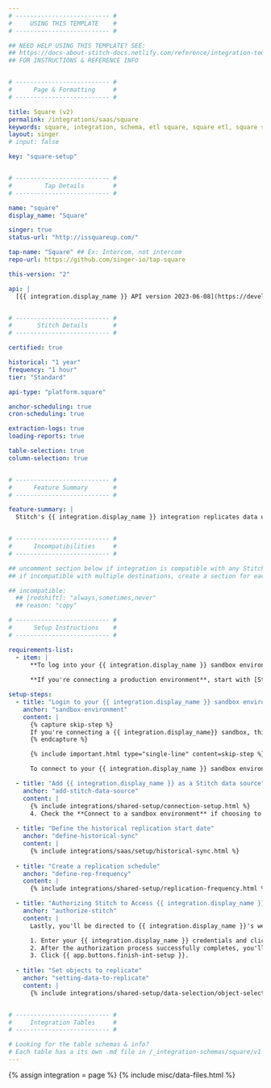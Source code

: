 ```yaml
---
# -------------------------- #
#     USING THIS TEMPLATE    #
# -------------------------- #

## NEED HELP USING THIS TEMPLATE? SEE:
## https://docs-about-stitch-docs.netlify.com/reference/integration-templates/saas/
## FOR INSTRUCTIONS & REFERENCE INFO


# -------------------------- #
#      Page & Formatting     #
# -------------------------- #

title: Square (v2)
permalink: /integrations/saas/square
keywords: square, integration, schema, etl square, square etl, square schema
layout: singer
# input: false

key: "square-setup"


# -------------------------- #
#         Tap Details        #
# -------------------------- #

name: "square"
display_name: "Square"

singer: true
status-url: "http://issquareup.com/"

tap-name: "Square" ## Ex: Intercom, not intercom
repo-url: https://github.com/singer-io/tap-square

this-version: "2"

api: |
  [{{ integration.display_name }} API version 2023-06-08](https://developer.squareup.com/reference/square){:target="new"}


# -------------------------- #
#       Stitch Details       #
# -------------------------- #

certified: true 

historical: "1 year"
frequency: "1 hour"
tier: "Standard"

api-type: "platform.square"

anchor-scheduling: true
cron-scheduling: true

extraction-logs: true
loading-reports: true

table-selection: true
column-selection: true


# -------------------------- #
#      Feature Summary       #
# -------------------------- #

feature-summary: |
  Stitch's {{ integration.display_name }} integration replicates data using the {{ integration.api | flatify | strip }}. Refer to the [Schema](#schema) section for a list of objects available for replication.


# -------------------------- #
#      Incompatibilities     #
# -------------------------- #

## uncomment section below if integration is compatible with any Stitch destinations
## if incompatible with multiple destinations, create a section for each destination

## incompatible:
  ## [redshift]: "always,sometimes,never"
  ## reason: "copy" 

# -------------------------- #
#      Setup Instructions    #
# -------------------------- #

requirements-list:
  - item: |
      **To log into your {{ integration.display_name }} sandbox environment, if you're connecting a sandbox.** To allow Stitch to successfully access the sandbox, you must be logged into it prior to setting up the {{ integration.display_name }} integration in Stitch. 
      
      **If you're connecting a production environment**, start with [Step 2](#add-stitch-data-source) of this guide.

setup-steps:
  - title: "Login to your {{ integration.display_name }} sandbox environment"
    anchor: "sandbox-environment"
    content: |
      {% capture skip-step %}
      If you're connecting a {{ integration.display_name}} sandbox, this step is required. Skip to [Step 2](#add-stitch-data-source) if you're connecting a production environment.
      {% endcapture %}

      {% include important.html type="single-line" content=skip-step %}

      To connect to your {{ integration.display_name }} sandbox environment, you'll need to login to your sandbox environment before completing the next step. This is required to grant Stitch authorization to access the sandbox environment. For more info, refer to the [{{ integration.display_name }} documentation](https://developer.squareup.com/docs/oauth-api/walkthrough#33-test-your-authorization-flow){:target="new"}.

  - title: "Add {{ integration.display_name }} as a Stitch data source"
    anchor: "add-stitch-data-source"
    content: |
      {% include integrations/shared-setup/connection-setup.html %}
      4. Check the **Connect to a sandbox environment** if choosing to connect to your {{ integration.display_name }} sandbox. **Note**: Make sure you completed [Step 1](#sandbox-environment) before continuing.
      
  - title: "Define the historical replication start date"
    anchor: "define-historical-sync"
    content: |
      {% include integrations/saas/setup/historical-sync.html %}
  
  - title: "Create a replication schedule"
    anchor: "define-rep-frequency"
    content: |
      {% include integrations/shared-setup/replication-frequency.html %}

  - title: "Authorizing Stitch to Access {{ integration.display_name }}"
    anchor: "authorize-stitch"
    content: |
      Lastly, you'll be directed to {{ integration.display_name }}'s website to complete the setup.

      1. Enter your {{ integration.display_name }} credentials and click **Login**.
      2. After the authorization process successfully completes, you'll be redirected back to Stitch.
      3. Click {{ app.buttons.finish-int-setup }}.
      
  - title: "Set objects to replicate"
    anchor: "setting-data-to-replicate"
    content: |
      {% include integrations/shared-setup/data-selection/object-selection.html %}


# -------------------------- #
#     Integration Tables     #
# -------------------------- #

# Looking for the table schemas & info?
# Each table has a its own .md file in /_integration-schemas/square/v1
---
```

{% assign integration = page %}
{% include misc/data-files.html %}
